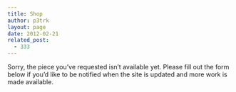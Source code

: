 ```yaml
---
title: Shop
author: p3trk
layout: page
date: 2012-02-21
related_post:
  - 333
---
```

Sorry, the piece you&#8217;ve requested isn&#8217;t available yet. Please fill out the form below if you&#8217;d like to be notified when the site is updated and more work is made available.